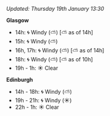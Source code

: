 *Updated: Thursday 19th January 13:30*

**Glasgow**

* 14h: :cyclone: Windy (:partly_sunny:) [:partly_sunny: as of 14h]
* 15h: :cyclone: Windy (:partly_sunny:)
* 16h, 17h: :cyclone: Windy (:partly_sunny:) [:partly_sunny: as of 14h]
* 18h: :cyclone: Windy (:partly_sunny:) [:partly_sunny: as of 10h]
* 19h - 1h: :sunny: Clear

**Edinburgh**

* 14h - 18h: :cyclone: Windy (:partly_sunny:)
* 19h - 21h: :cyclone: Windy (:sunny:)
* 22h - 1h: :sunny: Clear
